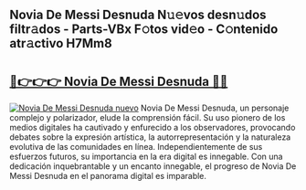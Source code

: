 ## Novia De Messi Desnuda N𝚞𝚎vos desn𝚞dos filtr𝚊dos - Parts-VBx F𝚘tos vid𝚎o - C𝚘ntenido atr𝚊ctivo H7Mm8

# <h2><a href="http://mbaeei.tromn.icu/?c=Novia+De+Messi+Desnuda">🔗👉👉👉 Novia De Messi Desnuda 🔗🔗</a></h2>

[![Novia De Messi Desnuda nuevo](https://i.imgur.com/pEAQMta.gif)](http://mbaeei.tromn.icu/?c=Novia+De+Messi+Desnuda)
Novia De Messi Desnuda, un personaje complejo y polarizador, elude la comprensión fácil. Su uso pionero de los medios digitales ha cautivado y enfurecido a los observadores, provocando debates sobre la expresión artística, la autorrepresentación y la naturaleza evolutiva de las comunidades en línea. Independientemente de sus esfuerzos futuros, su importancia en la era digital es innegable. Con una dedicación inquebrantable y un encanto innegable, el progreso de Novia De Messi Desnuda en el panorama digital es imparable.

